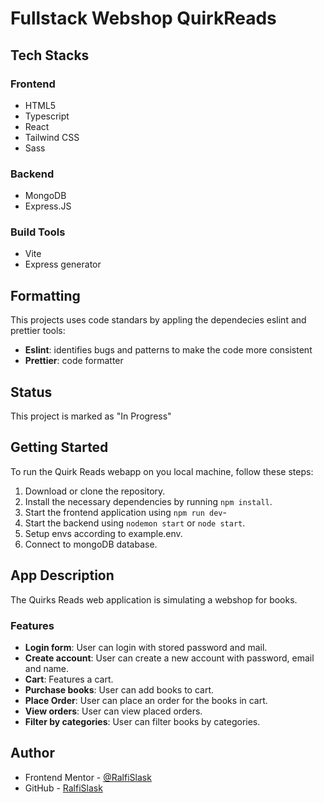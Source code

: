 # Fullstack Webshop QuirkReads

## Tech Stacks

### Frontend

- HTML5
- Typescript
- React
- Tailwind CSS
- Sass

### Backend

- MongoDB
- Express.JS

### Build Tools

- Vite
- Express generator

## Formatting

This projects uses code standars by appling the dependecies eslint and prettier tools:

- **Eslint**: identifies bugs and patterns to make the code more consistent
- **Prettier**: code formatter

## Status

This project is marked as "In Progress"

## Getting Started

To run the Quirk Reads webapp on you local machine, follow these steps:

1. Download or clone the repository.
2. Install the necessary dependencies by running `npm install`.
3. Start the frontend application using `npm run dev`-
4. Start the backend using `nodemon start` or `node start`.
5. Setup envs according to example.env.
6. Connect to mongoDB database.

## App Description

The Quirks Reads web application is simulating a webshop for books.

### Features

- **Login form**: User can login with stored password and mail.
- **Create account**: User can create a new account with password, email and name.
- **Cart**: Features a cart.
- **Purchase books**: User can add books to cart.
- **Place Order**: User can place an order for the books in cart.
- **View orders**: User can view placed orders.
- **Filter by categories**: User can filter books by categories.

## Author

- Frontend Mentor - [@RalfiSlask](https://www.frontendmentor.io/profile/RalfiSlask)
- GitHub - [RalfiSlask](https://github.com/RalfiSlask)

